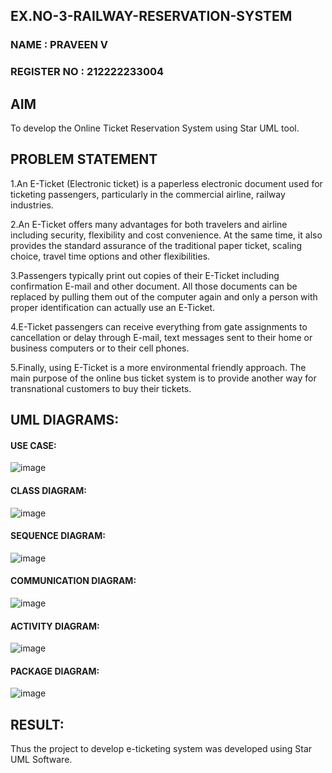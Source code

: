 ## EX.NO-3-RAILWAY-RESERVATION-SYSTEM

### NAME : PRAVEEN V

### REGISTER NO : 212222233004

## AIM
To develop the Online Ticket Reservation System using Star UML tool.

## PROBLEM STATEMENT
1.An E-Ticket (Electronic ticket) is a paperless electronic document used for ticketing passengers, particularly in the commercial airline, railway industries.

2.An E-Ticket offers many advantages for both travelers and airline including security, flexibility and cost convenience. At the same time, it also provides the standard assurance of the traditional paper ticket, scaling choice, travel time options and other flexibilities.

3.Passengers typically print out copies of their E-Ticket including confirmation E-mail and other document. All those documents can be replaced by pulling them out of the computer again and only a person with proper identification can actually use an E-Ticket.

4.E-Ticket passengers can receive everything from gate assignments to cancellation or delay through E-mail, text messages sent to their home or business computers or to their cell phones.

5.Finally, using E-Ticket is a more environmental friendly approach. The main purpose of the online bus ticket system is to provide another way for transnational customers to buy their tickets.

## UML DIAGRAMS:
#### USE CASE:

![image](https://github.com/user-attachments/assets/d88eb11d-5548-4c1c-a10a-0a73b80f7655)

#### CLASS DIAGRAM:
![image](https://github.com/user-attachments/assets/c9bbdaa6-c404-4757-a107-5daf36af43df)

#### SEQUENCE DIAGRAM:

![image](https://github.com/user-attachments/assets/079830c3-f88f-4e1c-be37-d621c0ecb544)

#### COMMUNICATION DIAGRAM:

![image](https://github.com/user-attachments/assets/fc5dd56f-7235-41e1-9240-a321a12a269a)

#### ACTIVITY DIAGRAM:

![image](https://github.com/user-attachments/assets/8a4edf61-3af5-43a9-b739-957e7524a56a)

#### PACKAGE DIAGRAM:

![image](https://github.com/user-attachments/assets/bcd7ed56-c840-495f-ae6a-49cfb49fe2d2)

## RESULT:
Thus the project to develop e-ticketing system was developed using Star UML Software.

